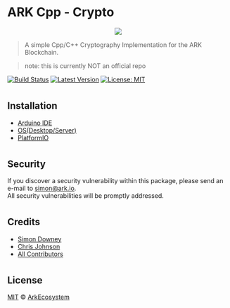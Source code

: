 # ARK Cpp - Crypto

<p align="center">
  <img src="https://github.com/sleepdefic1t/cpp-crypto/blob/master/ark_cpp_crypto.png"/>
</p>

> A simple Cpp/C++ Cryptography Implementation for the ARK Blockchain.

> note: this is currently NOT an official repo

[![Build Status](https://img.shields.io/travis/ArkEcosystem/cpp-crypto/master.svg?style=flat-square)](https://travis-ci.org/ArkEcosystem/cpp-cyrpto)
[![Latest Version](https://img.shields.io/github/release/cpp-crypto/cpp-crypto.svg?style=flat-square)](https://github.com/ArkEcosystem/cpp-crypto/releases)
[![License: MIT](https://img.shields.io/badge/License-MIT-yellow.svg)](https://opensource.org/licenses/MIT)

#

## Installation  
- [Arduino IDE](https://github.com/sleepdefic1t/cpp-crypto/blob/master/docs/INSTALL_ARDUINO.md)  
- [OS(Desktop/Server)](https://github.com/sleepdefic1t/cpp-crypto/blob/master/docs/INSTALL_OS.md)
- [PlatformIO](https://github.com/sleepdefic1t/cpp-crypto/blob/master/docs/INSTALL_PLATFORMIO.md)

#
## Security

If you discover a security vulnerability within this package, please send an e-mail to simon@ark.io.  
All security vulnerabilities will be promptly addressed.

#

## Credits

- [Simon Downey](https://github.com/sleepdeficit)
- [Chris Johnson](https://github.com/ciband)
- [All Contributors](../../../../contributors)

#

## License

[MIT](LICENSE) © [ArkEcosystem](https://ark.io)